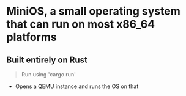 
# MiniOS, a small operating system that can run on most x86_64 platforms

## Built entirely on Rust

> Run using 'cargo run'

- Opens a QEMU instance and runs the OS on that
